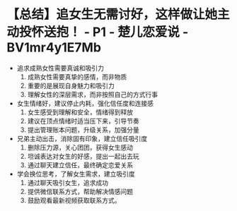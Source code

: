 # 【总结】追女生无需讨好，这样做让她主动投怀送抱！ - P1 - 楚儿恋爱说 - BV1mr4y1E7Mb

-   追求成熟女性需要真诚和吸引力
    1.  成熟女性需要真挚的感情，而非物质
    2.  重要的是展现自身魅力和吸引力
    3.  理解女性的深层需求，而非按照自己的方式行事
-   女生情绪好，建议停止内耗，强化信任度和连接感
    1.  女生感受到理解和安全，情绪得到释放
    2.  建议在顶点情绪时适当压下来，引导节奏
    3.  提出管理账本问题，升级关系，加强分量
-   兄弟主动出击，消除固有印象，建立信任吸引度
    1.  删除压力源，关心团团，获得女生感动
    2.  坦诚表达对女生的好感，提出一起出去玩
    3.  通过聊天建立信任，最终确定恋爱关系
-   学会换位思考，了解女生需求，建立吸引度
    1.  通过聊天吸引女生，追求成功
    2.  提供微信联系方式，帮助解决情感问题
    3.  鼓励观看最新视频获取联系方式。